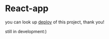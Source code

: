 # React-app

you can look up [deploy](http:/dvenskaya-online-store.netlify.app) of this project, thank you!

still in development:)
